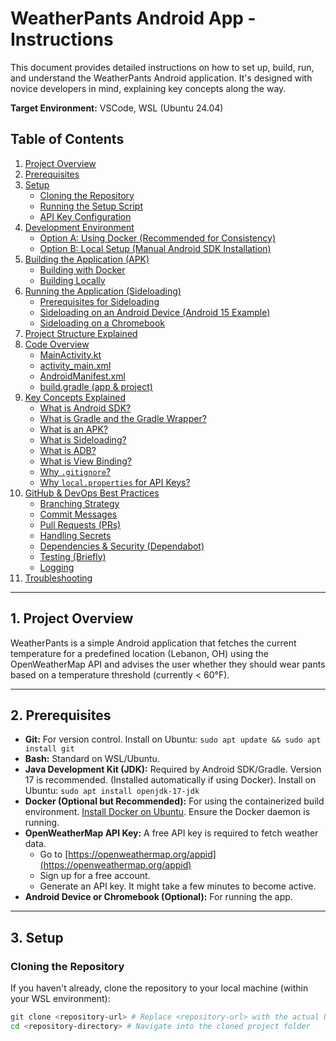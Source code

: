 # WeatherPants Android App - Instructions

This document provides detailed instructions on how to set up, build, run, and understand the WeatherPants Android application. It's designed with novice developers in mind, explaining key concepts along the way.

**Target Environment:** VSCode, WSL (Ubuntu 24.04)

## Table of Contents

1.  [Project Overview](#project-overview)
2.  [Prerequisites](#prerequisites)
3.  [Setup](#setup)
    * [Cloning the Repository](#cloning-the-repository)
    * [Running the Setup Script](#running-the-setup-script)
    * [API Key Configuration](#api-key-configuration)
4.  [Development Environment](#development-environment)
    * [Option A: Using Docker (Recommended for Consistency)](#option-a-using-docker-recommended-for-consistency)
    * [Option B: Local Setup (Manual Android SDK Installation)](#option-b-local-setup-manual-android-sdk-installation)
5.  [Building the Application (APK)](#building-the-application-apk)
    * [Building with Docker](#building-with-docker)
    * [Building Locally](#building-locally)
6.  [Running the Application (Sideloading)](#running-the-application-sideloading)
    * [Prerequisites for Sideloading](#prerequisites-for-sideloading)
    * [Sideloading on an Android Device (Android 15 Example)](#sideloading-on-an-android-device-android-15-example)
    * [Sideloading on a Chromebook](#sideloading-on-a-chromebook)
7.  [Project Structure Explained](#project-structure-explained)
8.  [Code Overview](#code-overview)
    * [MainActivity.kt](#mainactivitykt)
    * [activity_main.xml](#activity_mainxml)
    * [AndroidManifest.xml](#androidmanifestxml)
    * [build.gradle (app & project)](#buildgradle-app--project)
9.  [Key Concepts Explained](#key-concepts-explained)
    * [What is Android SDK?](#what-is-android-sdk)
    * [What is Gradle and the Gradle Wrapper?](#what-is-gradle-and-the-gradle-wrapper)
    * [What is an APK?](#what-is-an-apk)
    * [What is Sideloading?](#what-is-sideloading)
    * [What is ADB?](#what-is-adb)
    * [What is View Binding?](#what-is-view-binding)
    * [Why `.gitignore`?](#why-gitignore)
    * [Why `local.properties` for API Keys?](#why-localproperties-for-api-keys)
10. [GitHub & DevOps Best Practices](#github--devops-best-practices)
    * [Branching Strategy](#branching-strategy)
    * [Commit Messages](#commit-messages)
    * [Pull Requests (PRs)](#pull-requests-prs)
    * [Handling Secrets](#handling-secrets)
    * [Dependencies & Security (Dependabot)](#dependencies--security-dependabot)
    * [Testing (Briefly)](#testing-briefly)
    * [Logging](#logging)
11. [Troubleshooting](#troubleshooting)

---

## 1. Project Overview

WeatherPants is a simple Android application that fetches the current temperature for a predefined location (Lebanon, OH) using the OpenWeatherMap API and advises the user whether they should wear pants based on a temperature threshold (currently < 60°F).

---

## 2. Prerequisites

* **Git:** For version control. Install on Ubuntu: `sudo apt update && sudo apt install git`
* **Bash:** Standard on WSL/Ubuntu.
* **Java Development Kit (JDK):** Required by Android SDK/Gradle. Version 17 is recommended. (Installed automatically if using Docker). Install on Ubuntu: `sudo apt install openjdk-17-jdk`
* **Docker (Optional but Recommended):** For using the containerized build environment. [Install Docker on Ubuntu](https://docs.docker.com/engine/install/ubuntu/). Ensure the Docker daemon is running.
* **OpenWeatherMap API Key:** A free API key is required to fetch weather data.
    * Go to [https://openweathermap.org/appid](https://openweathermap.org/appid)
    * Sign up for a free account.
    * Generate an API key. It might take a few minutes to become active.
* **Android Device or Chromebook (Optional):** For running the app.

---

## 3. Setup

### Cloning the Repository

If you haven't already, clone the repository to your local machine (within your WSL environment):

```bash
git clone <repository-url> # Replace <repository-url> with the actual URL
cd <repository-directory> # Navigate into the cloned project folder